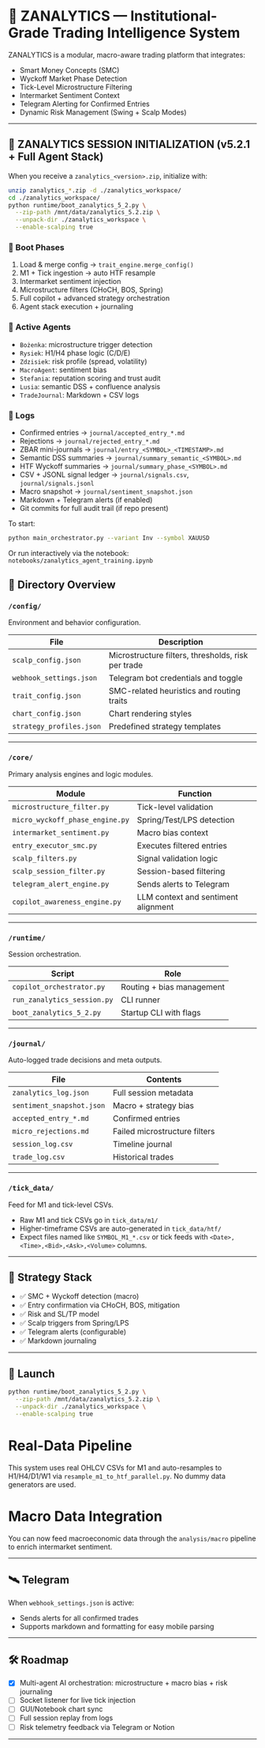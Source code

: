 # 🧠 ZANALYTICS — Institutional-Grade Trading Intelligence System

ZANALYTICS is a modular, macro-aware trading platform that integrates:

- Smart Money Concepts (SMC)
- Wyckoff Market Phase Detection
- Tick-Level Microstructure Filtering
- Intermarket Sentiment Context
- Telegram Alerting for Confirmed Entries
- Dynamic Risk Management (Swing + Scalp Modes)

---

## 🧠 ZANALYTICS SESSION INITIALIZATION (v5.2.1 + Full Agent Stack)

When you receive a `zanalytics_<version>.zip`, initialize with:

```bash
unzip zanalytics_*.zip -d ./zanalytics_workspace/
cd ./zanalytics_workspace/
python runtime/boot_zanalytics_5_2.py \
  --zip-path /mnt/data/zanalytics_5.2.zip \
  --unpack-dir ./zanalytics_workspace \
  --enable-scalping true
```

### 🚀 Boot Phases
1. Load & merge config → `trait_engine.merge_config()`
2. M1 + Tick ingestion → auto HTF resample
3. Intermarket sentiment injection
4. Microstructure filters (CHoCH, BOS, Spring)
5. Full copilot + advanced strategy orchestration
6. Agent stack execution + journaling

### 🧠 Active Agents
- `Bożenka`: microstructure trigger detection
- `Rysiek`: H1/H4 phase logic (C/D/E)
- `Zdzisiek`: risk profile (spread, volatility)
- `MacroAgent`: sentiment bias
- `Stefania`: reputation scoring and trust audit
- `Lusia`: semantic DSS + confluence analysis
- `TradeJournal`: Markdown + CSV logs

### 📝 Logs
- Confirmed entries → `journal/accepted_entry_*.md`
- Rejections → `journal/rejected_entry_*.md`
- ZBAR mini-journals → `journal/entry_<SYMBOL>_<TIMESTAMP>.md`
- Semantic DSS summaries → `journal/summary_semantic_<SYMBOL>.md`
- HTF Wyckoff summaries → `journal/summary_phase_<SYMBOL>.md`
- CSV + JSONL signal ledger → `journal/signals.csv`, `journal/signals.jsonl`
- Macro snapshot → `journal/sentiment_snapshot.json`
- Markdown + Telegram alerts (if enabled)
- Git commits for full audit trail (if repo present)

To start:

```bash
python main_orchestrator.py --variant Inv --symbol XAUUSD
```

Or run interactively via the notebook:
`notebooks/zanalytics_agent_training.ipynb`

## 📁 Directory Overview

### `/config/`
Environment and behavior configuration.

| File | Description |
|------|-------------|
| `scalp_config.json` | Microstructure filters, thresholds, risk per trade |
| `webhook_settings.json` | Telegram bot credentials and toggle |
| `trait_config.json` | SMC-related heuristics and routing traits |
| `chart_config.json` | Chart rendering styles |
| `strategy_profiles.json` | Predefined strategy templates |

---

### `/core/`
Primary analysis engines and logic modules.

| Module | Function |
|--------|----------|
| `microstructure_filter.py` | Tick-level validation |
| `micro_wyckoff_phase_engine.py` | Spring/Test/LPS detection |
| `intermarket_sentiment.py` | Macro bias context |
| `entry_executor_smc.py` | Executes filtered entries |
| `scalp_filters.py` | Signal validation logic |
| `scalp_session_filter.py` | Session-based filtering |
| `telegram_alert_engine.py` | Sends alerts to Telegram |
| `copilot_awareness_engine.py` | LLM context and sentiment alignment |

---

### `/runtime/`
Session orchestration.

| Script | Role |
|--------|------|
| `copilot_orchestrator.py` | Routing + bias management |
| `run_zanalytics_session.py` | CLI runner |
| `boot_zanalytics_5_2.py` | Startup CLI with flags |

---

### `/journal/`
Auto-logged trade decisions and meta outputs.

| File | Contents |
|------|----------|
| `zanalytics_log.json` | Full session metadata |
| `sentiment_snapshot.json` | Macro + strategy bias |
| `accepted_entry_*.md` | Confirmed entries |
| `micro_rejections.md` | Failed microstructure filters |
| `session_log.csv` | Timeline journal |
| `trade_log.csv` | Historical trades |

---

### `/tick_data/`
Feed for M1 and tick-level CSVs.

- Raw M1 and tick CSVs go in `tick_data/m1/`
- Higher-timeframe CSVs are auto-generated in `tick_data/htf/`
- Expect files named like `SYMBOL_M1_*.csv` or tick feeds with `<Date>,<Time>,<Bid>,<Ask>,<Volume>` columns.

---

## 🧪 Strategy Stack

- ✅ SMC + Wyckoff detection (macro)
- ✅ Entry confirmation via CHoCH, BOS, mitigation
- ✅ Risk and SL/TP model
- ✅ Scalp triggers from Spring/LPS
- ✅ Telegram alerts (configurable)
- ✅ Markdown journaling

---

## 🚀 Launch

```bash
python runtime/boot_zanalytics_5_2.py \
  --zip-path /mnt/data/zanalytics_5.2.zip \
  --unpack-dir ./zanalytics_workspace \
  --enable-scalping true
```

# Real-Data Pipeline
This system uses real OHLCV CSVs for M1 and auto-resamples
to H1/H4/D1/W1 via `resample_m1_to_htf_parallel.py`. No dummy
data generators are used.

# Macro Data Integration
You can now feed macroeconomic data through
the `analysis/macro` pipeline to enrich intermarket sentiment.

---

## 🛰️ Telegram

When `webhook_settings.json` is active:
- Sends alerts for all confirmed trades
- Supports markdown and formatting for easy mobile parsing

---

## 🛠️ Roadmap

- [x] Multi-agent AI orchestration: microstructure + macro bias + risk journaling
- [ ] Socket listener for live tick injection
- [ ] GUI/Notebook chart sync
- [ ] Full session replay from logs
- [ ] Risk telemetry feedback via Telegram or Notion

---
